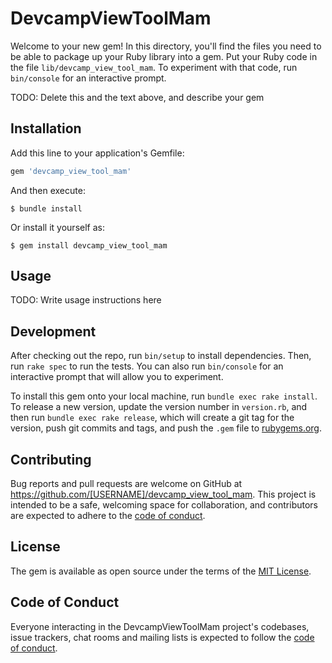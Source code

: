 # DevcampViewToolMam

Welcome to your new gem! In this directory, you'll find the files you need to be able to package up your Ruby library into a gem. Put your Ruby code in the file `lib/devcamp_view_tool_mam`. To experiment with that code, run `bin/console` for an interactive prompt.

TODO: Delete this and the text above, and describe your gem

## Installation

Add this line to your application's Gemfile:

```ruby
gem 'devcamp_view_tool_mam'
```

And then execute:

    $ bundle install

Or install it yourself as:

    $ gem install devcamp_view_tool_mam

## Usage

TODO: Write usage instructions here

## Development

After checking out the repo, run `bin/setup` to install dependencies. Then, run `rake spec` to run the tests. You can also run `bin/console` for an interactive prompt that will allow you to experiment.

To install this gem onto your local machine, run `bundle exec rake install`. To release a new version, update the version number in `version.rb`, and then run `bundle exec rake release`, which will create a git tag for the version, push git commits and tags, and push the `.gem` file to [rubygems.org](https://rubygems.org).

## Contributing

Bug reports and pull requests are welcome on GitHub at https://github.com/[USERNAME]/devcamp_view_tool_mam. This project is intended to be a safe, welcoming space for collaboration, and contributors are expected to adhere to the [code of conduct](https://github.com/[USERNAME]/devcamp_view_tool_mam/blob/master/CODE_OF_CONDUCT.md).


## License

The gem is available as open source under the terms of the [MIT License](https://opensource.org/licenses/MIT).

## Code of Conduct

Everyone interacting in the DevcampViewToolMam project's codebases, issue trackers, chat rooms and mailing lists is expected to follow the [code of conduct](https://github.com/[USERNAME]/devcamp_view_tool_mam/blob/master/CODE_OF_CONDUCT.md).
